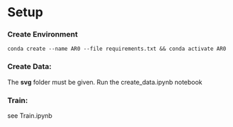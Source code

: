 
# Setup
### Create Environment

``
conda create --name AR0 --file requirements.txt &&
conda activate AR0
``

### Create Data:
The **svg** folder must be given. Run the create_data.ipynb notebook

### Train:
see Train.ipynb